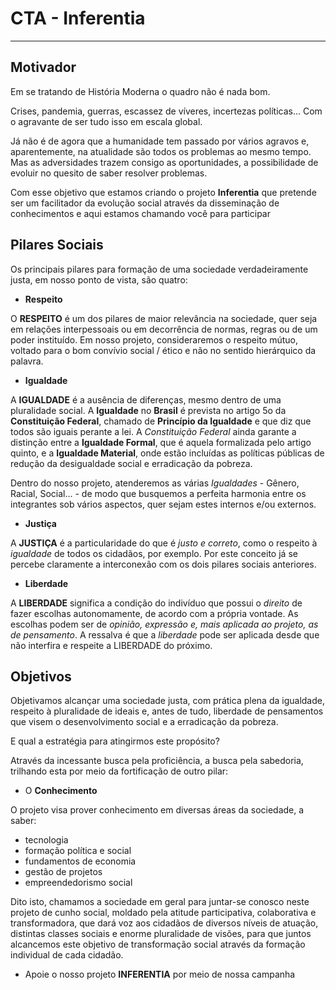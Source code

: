 # CTA - Inferentia
---

## Motivador

Em se tratando de História Moderna o quadro não é nada bom.

Crises, pandemia, guerras, escassez de víveres, incertezas políticas... Com o agravante de ser tudo isso em escala global. 

Já não é de agora que a humanidade tem passado por vários agravos e, aparentemente, na atualidade são todos os problemas ao mesmo tempo. Mas as adversidades trazem consigo as oportunidades, a possibilidade de evoluir no quesito de saber resolver problemas. 

Com esse objetivo que estamos criando o projeto **Inferentia** que pretende ser um facilitador da evolução social através da disseminação de conhecimentos e aqui estamos chamando você para participar

## Pilares Sociais

Os principais pilares para formação de uma sociedade verdadeiramente justa, em nosso ponto de vista, são quatro:

- **Respeito**

O **RESPEITO** é um dos pilares de maior relevância na sociedade, quer seja em relações interpessoais ou em decorrência de normas, regras ou de um poder instituído. Em nosso projeto, consideraremos o respeito mútuo, voltado para o bom convívio social / ético e não no sentido hierárquico da palavra.

- **Igualdade**

A **IGUALDADE** é a ausência de diferenças, mesmo dentro de uma pluralidade social. A **Igualdade** no **Brasil** é prevista no artigo 5o da **Constituição Federal**, chamado de **Princípio da Igualdade** e que diz que todos são iguais perante a lei. A *Constituição Federal* ainda garante a distinção entre a **Igualdade Formal**, que é aquela formalizada pelo artigo quinto, e a **Igualdade Material**, onde estão incluídas as políticas públicas de redução da desigualdade social e erradicação da pobreza.

Dentro do nosso projeto, atenderemos as várias *Igualdades* - Gênero, Racial, Social... - de modo que busquemos a perfeita harmonia entre os integrantes sob vários aspectos, quer sejam estes internos e/ou externos.

- **Justiça**

A **JUSTIÇA** é a particularidade do que é *justo e correto*, como o respeito à *igualdade* de todos os cidadãos, por exemplo. Por este conceito já se percebe claramente a interconexão com os dois pilares sociais anteriores.

- **Liberdade**

A **LIBERDADE** significa a condição do indivíduo que possui o *direito* de fazer escolhas autonomamente, de acordo com a própria vontade. As escolhas podem ser de *opinião, expressão e, mais aplicada ao projeto, as de pensamento*. A ressalva é que a *liberdade* pode ser aplicada desde que não interfira e respeite a LIBERDADE do próximo. 


## Objetivos

Objetivamos alcançar uma sociedade justa, com prática plena da igualdade, respeito à pluralidade de ideais e, antes de tudo, liberdade de pensamentos que visem o desenvolvimento social e a erradicação da pobreza.

E qual a estratégia para atingirmos este propósito?

Através da incessante busca pela proficiência, a busca pela sabedoria, trilhando esta por meio da fortificação de outro pilar:

- O **Conhecimento**

O projeto visa prover conhecimento em diversas áreas da sociedade, a saber:

- tecnologia
- formação política e social
- fundamentos de economia
- gestão de projetos
- empreendedorismo social


Dito isto, chamamos a sociedade em geral para juntar-se conosco neste projeto de cunho social, moldado pela atitude participativa, colaborativa e transformadora, que dará voz aos cidadãos de diversos níveis de atuação, distintas classes sociais e enorme pluralidade de visões, para que juntos alcancemos este objetivo de transformação social através da formação individual de cada cidadão.

- Apoie o nosso projeto **INFERENTIA** por meio de nossa campanha
